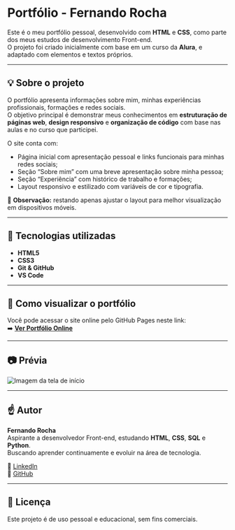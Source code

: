 # Portfólio - Fernando Rocha

Este é o meu portfólio pessoal, desenvolvido com **HTML** e **CSS**, como parte dos meus estudos de desenvolvimento Front-end.  
O projeto foi criado inicialmente com base em um curso da **Alura**, e adaptado com elementos e textos próprios.

---

## 💡 Sobre o projeto

O portfólio apresenta informações sobre mim, minhas experiências profissionais, formações e redes sociais.  
O objetivo principal é demonstrar meus conhecimentos em **estruturação de páginas web**, **design responsivo** e **organização de código** com base nas aulas e no curso que participei.

O site conta com:
- Página inicial com apresentação pessoal e links funcionais para minhas redes sociais;
- Seção “Sobre mim” com uma breve apresentação sobre minha pessoa;
- Seção “Experiência” com histórico de trabalho e formações;
- Layout responsivo e estilizado com variáveis de cor e tipografia.

📝 **Observação:** restando apenas ajustar o layout para melhor visualização em dispositivos móveis.

---

## 🔧 Tecnologias utilizadas

- **HTML5**
- **CSS3**
- **Git & GitHub**
- **VS Code**

---

## 🤔 Como visualizar o portfólio

Você pode acessar o site online pelo GitHub Pages neste link:  
➡️ [**Ver Portfólio Online**](https://fernandoorochaa.github.io/portfolio-fernando-rocha/)

---

## 📷 Prévia

![Imagem da tela de início]([assets/Previa.png](https://raw.githubusercontent.com/FernandoORochaA/portfolio-fernando-rocha/main/assets/Previa.png))

---

## ☝️ Autor

**Fernando Rocha**  
Aspirante a desenvolvedor Front-end, estudando **HTML**, **CSS**, **SQL** e **Python**.  
Buscando aprender continuamente e evoluir na área de tecnologia.

🛜 [LinkedIn](https://www.linkedin.com/in/fernando-rocha-5aa52a212)  
🛜 [GitHub](https://github.com/FernandoORochaA)

---

## 📜 Licença

Este projeto é de uso pessoal e educacional, sem fins comerciais.
